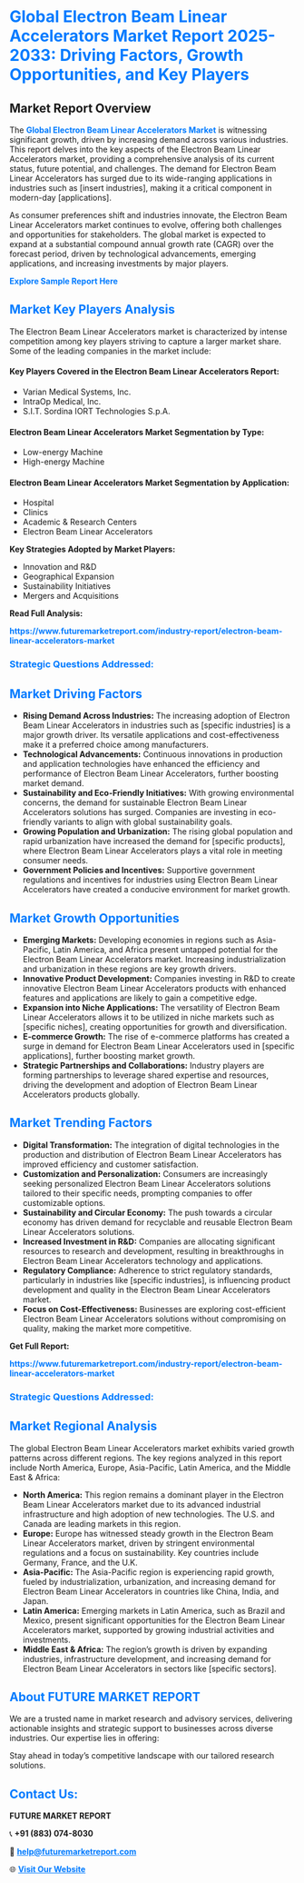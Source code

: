 <h1 style="color: #007BFF;">Global Electron Beam Linear Accelerators Market Report 2025-2033: Driving Factors, Growth Opportunities, and Key Players</h1>

<section id="overview">
<h2>Market Report Overview</h2>
<p>The <a href="https://www.futuremarketreport.com/industry-report/electron-beam-linear-accelerators-market" style="color: #007BFF; text-decoration: none;"><strong>Global Electron Beam Linear Accelerators Market</strong></a> is witnessing significant growth, driven by increasing demand across various industries. This report delves into the key aspects of the Electron Beam Linear Accelerators market, providing a comprehensive analysis of its current status, future potential, and challenges. The demand for Electron Beam Linear Accelerators has surged due to its wide-ranging applications in industries such as [insert industries], making it a critical component in modern-day [applications].</p>
<p>As consumer preferences shift and industries innovate, the Electron Beam Linear Accelerators market continues to evolve, offering both challenges and opportunities for stakeholders. The global market is expected to expand at a substantial compound annual growth rate (CAGR) over the forecast period, driven by technological advancements, emerging applications, and increasing investments by major players.</p>
</section>

<section id="overview">
<p><a href="https://www.futuremarketreport.com/request-sample/reportId=120468" style="color: #007BFF; text-decoration: none;"><strong>Explore Sample Report Here</strong></a></p>
</section>

<section id="key-players">
<h2 style="color: #007BFF;">Market Key Players Analysis</h2>
<p>The Electron Beam Linear Accelerators market is characterized by intense competition among key players striving to capture a larger market share. Some of the leading companies in the market include:</p>
<h4>Key Players Covered in the Electron Beam Linear Accelerators Report:</h4>
<ul><li>Varian Medical Systems, Inc.</li><li>IntraOp Medical, Inc.</li><li>S.I.T. Sordina IORT Technologies S.p.A.</li></ul>
<h4>Electron Beam Linear Accelerators Market Segmentation by Type:</h4>
<ul><li>Low-energy Machine</li><li>High-energy Machine</li></ul>

<h4>Electron Beam Linear Accelerators Market Segmentation by Application:</h4>
<ul><li>Hospital</li><li>Clinics</li><li>Academic &amp; Research Centers</li><li>Electron Beam Linear Accelerators</li></ul>
<p><strong>Key Strategies Adopted by Market Players:</strong></p>
<ul>
<li>Innovation and R&D</li>
<li>Geographical Expansion</li>
<li>Sustainability Initiatives</li>
<li>Mergers and Acquisitions</li>
</ul>
</section>

<section>
<p><strong>Read Full Analysis: </strong></p><a href="https://www.futuremarketreport.com/industry-report/electron-beam-linear-accelerators-market" style="color: #007BFF; text-decoration: none;"><strong>https://www.futuremarketreport.com/industry-report/electron-beam-linear-accelerators-market</strong></a>
<h3 style="color: #007BFF;">Strategic Questions Addressed:</h3>
</section>

<section id="driving-factors">
<h2 style="color: #007BFF;">Market Driving Factors</h2>
<ul>
<li><strong>Rising Demand Across Industries:</strong> The increasing adoption of Electron Beam Linear Accelerators in industries such as [specific industries] is a major growth driver. Its versatile applications and cost-effectiveness make it a preferred choice among manufacturers.</li>
<li><strong>Technological Advancements:</strong> Continuous innovations in production and application technologies have enhanced the efficiency and performance of Electron Beam Linear Accelerators, further boosting market demand.</li>
<li><strong>Sustainability and Eco-Friendly Initiatives:</strong> With growing environmental concerns, the demand for sustainable Electron Beam Linear Accelerators solutions has surged. Companies are investing in eco-friendly variants to align with global sustainability goals.</li>
<li><strong>Growing Population and Urbanization:</strong> The rising global population and rapid urbanization have increased the demand for [specific products], where Electron Beam Linear Accelerators plays a vital role in meeting consumer needs.</li>
<li><strong>Government Policies and Incentives:</strong> Supportive government regulations and incentives for industries using Electron Beam Linear Accelerators have created a conducive environment for market growth.</li>
</ul>
</section>

<section id="growth-opportunities">
<h2 style="color: #007BFF;">Market Growth Opportunities</h2>
<ul>
<li><strong>Emerging Markets:</strong> Developing economies in regions such as Asia-Pacific, Latin America, and Africa present untapped potential for the Electron Beam Linear Accelerators market. Increasing industrialization and urbanization in these regions are key growth drivers.</li>
<li><strong>Innovative Product Development:</strong> Companies investing in R&D to create innovative Electron Beam Linear Accelerators products with enhanced features and applications are likely to gain a competitive edge.</li>
<li><strong>Expansion into Niche Applications:</strong> The versatility of Electron Beam Linear Accelerators allows it to be utilized in niche markets such as [specific niches], creating opportunities for growth and diversification.</li>
<li><strong>E-commerce Growth:</strong> The rise of e-commerce platforms has created a surge in demand for Electron Beam Linear Accelerators used in [specific applications], further boosting market growth.</li>
<li><strong>Strategic Partnerships and Collaborations:</strong> Industry players are forming partnerships to leverage shared expertise and resources, driving the development and adoption of Electron Beam Linear Accelerators products globally.</li>
</ul>
</section>

<section id="trending-factors">
<h2 style="color: #007BFF;">Market Trending Factors</h2>
<ul>
<li><strong>Digital Transformation:</strong> The integration of digital technologies in the production and distribution of Electron Beam Linear Accelerators has improved efficiency and customer satisfaction.</li>
<li><strong>Customization and Personalization:</strong> Consumers are increasingly seeking personalized Electron Beam Linear Accelerators solutions tailored to their specific needs, prompting companies to offer customizable options.</li>
<li><strong>Sustainability and Circular Economy:</strong> The push towards a circular economy has driven demand for recyclable and reusable Electron Beam Linear Accelerators solutions.</li>
<li><strong>Increased Investment in R&D:</strong> Companies are allocating significant resources to research and development, resulting in breakthroughs in Electron Beam Linear Accelerators technology and applications.</li>
<li><strong>Regulatory Compliance:</strong> Adherence to strict regulatory standards, particularly in industries like [specific industries], is influencing product development and quality in the Electron Beam Linear Accelerators market.</li>
<li><strong>Focus on Cost-Effectiveness:</strong> Businesses are exploring cost-efficient Electron Beam Linear Accelerators solutions without compromising on quality, making the market more competitive.</li>
</ul>
</section>

<section>
<p><strong>Get Full Report: </strong></p><a href="https://www.futuremarketreport.com/industry-report/electron-beam-linear-accelerators-market" style="color: #007BFF; text-decoration: none;"><strong>https://www.futuremarketreport.com/industry-report/electron-beam-linear-accelerators-market</strong></a>
<h3 style="color: #007BFF;">Strategic Questions Addressed:</h3>
</section>


<section id="regional-analysis">
<h2 style="color: #007BFF;">Market Regional Analysis</h2>
<p>The global Electron Beam Linear Accelerators market exhibits varied growth patterns across different regions. The key regions analyzed in this report include North America, Europe, Asia-Pacific, Latin America, and the Middle East & Africa:</p>
<ul>
<li><strong>North America:</strong> This region remains a dominant player in the Electron Beam Linear Accelerators market due to its advanced industrial infrastructure and high adoption of new technologies. The U.S. and Canada are leading markets in this region.</li>
<li><strong>Europe:</strong> Europe has witnessed steady growth in the Electron Beam Linear Accelerators market, driven by stringent environmental regulations and a focus on sustainability. Key countries include Germany, France, and the U.K.</li>
<li><strong>Asia-Pacific:</strong> The Asia-Pacific region is experiencing rapid growth, fueled by industrialization, urbanization, and increasing demand for Electron Beam Linear Accelerators in countries like China, India, and Japan.</li>
<li><strong>Latin America:</strong> Emerging markets in Latin America, such as Brazil and Mexico, present significant opportunities for the Electron Beam Linear Accelerators market, supported by growing industrial activities and investments.</li>
<li><strong>Middle East & Africa:</strong> The region’s growth is driven by expanding industries, infrastructure development, and increasing demand for Electron Beam Linear Accelerators in sectors like [specific sectors].</li>
</ul>
</section>

<footer>
<h2 style="color: #007BFF;">About FUTURE MARKET REPORT</h2>
<p>We are a trusted name in market research and advisory services, delivering actionable insights and strategic support to businesses across diverse industries. Our expertise lies in offering:</p>

<p>Stay ahead in today’s competitive landscape with our tailored research solutions.</p>

<h2 style="color: #007BFF;">Contact Us:</h2>
<p><strong>FUTURE MARKET REPORT</strong></p>
<p>📞 <strong>+91 (883) 074-8030</strong></p>
<p>📧 <strong><a href="mailto:help@futuremarketreport.com" style="color: #007BFF;">help@futuremarketreport.com</a></strong></p>
<p>🌐 <strong><a href="https://www.futuremarketreport.com/" style="color: #007BFF;">Visit Our Website</a></strong></p>
</footer>